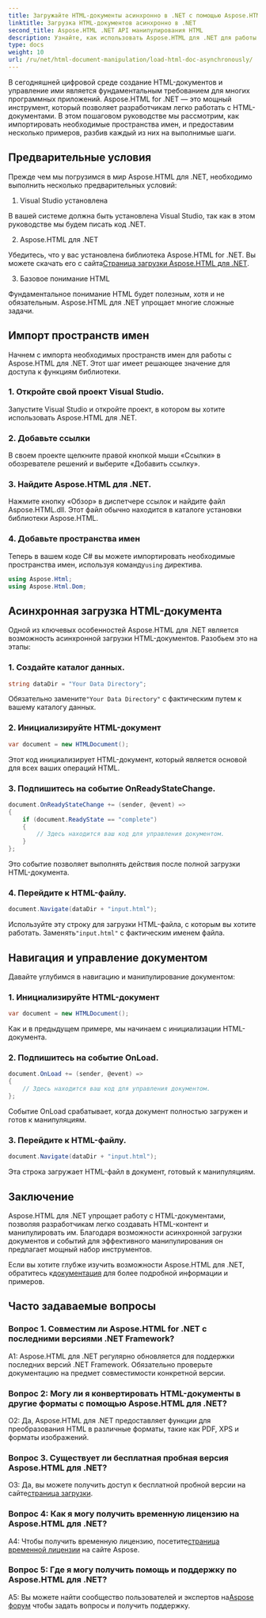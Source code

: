 ```yaml
---
title: Загружайте HTML-документы асинхронно в .NET с помощью Aspose.HTML
linktitle: Загрузка HTML-документов асинхронно в .NET
second_title: Aspose.HTML .NET API манипулирования HTML
description: Узнайте, как использовать Aspose.HTML для .NET для работы с HTML-документами. Пошаговое руководство с примерами и часто задаваемыми вопросами для разработчиков.
type: docs
weight: 10
url: /ru/net/html-document-manipulation/load-html-doc-asynchronously/
---
```


В сегодняшней цифровой среде создание HTML-документов и управление ими является фундаментальным требованием для многих программных приложений. Aspose.HTML for .NET — это мощный инструмент, который позволяет разработчикам легко работать с HTML-документами. В этом пошаговом руководстве мы рассмотрим, как импортировать необходимые пространства имен, и предоставим несколько примеров, разбив каждый из них на выполнимые шаги.

## Предварительные условия

Прежде чем мы погрузимся в мир Aspose.HTML для .NET, необходимо выполнить несколько предварительных условий:

1. Visual Studio установлена

В вашей системе должна быть установлена Visual Studio, так как в этом руководстве мы будем писать код .NET.

2. Aspose.HTML для .NET

 Убедитесь, что у вас установлена библиотека Aspose.HTML for .NET. Вы можете скачать его с сайта[Страница загрузки Aspose.HTML для .NET](https://releases.aspose.com/html/net/).

3. Базовое понимание HTML

Фундаментальное понимание HTML будет полезным, хотя и не обязательным. Aspose.HTML для .NET упрощает многие сложные задачи.

## Импорт пространств имен

Начнем с импорта необходимых пространств имен для работы с Aspose.HTML для .NET. Этот шаг имеет решающее значение для доступа к функциям библиотеки.

### 1. Откройте свой проект Visual Studio.

Запустите Visual Studio и откройте проект, в котором вы хотите использовать Aspose.HTML для .NET.

### 2. Добавьте ссылки

В своем проекте щелкните правой кнопкой мыши «Ссылки» в обозревателе решений и выберите «Добавить ссылку».

### 3. Найдите Aspose.HTML для .NET.

Нажмите кнопку «Обзор» в диспетчере ссылок и найдите файл Aspose.HTML.dll. Этот файл обычно находится в каталоге установки библиотеки Aspose.HTML.

### 4. Добавьте пространства имен

 Теперь в вашем коде C# вы можете импортировать необходимые пространства имен, используя команду`using` директива.

```csharp
using Aspose.Html;
using Aspose.Html.Dom;
```

## Асинхронная загрузка HTML-документа

Одной из ключевых особенностей Aspose.HTML для .NET является возможность асинхронной загрузки HTML-документов. Разобьем это на этапы:

### 1. Создайте каталог данных.

```csharp
string dataDir = "Your Data Directory";
```

 Обязательно замените`"Your Data Directory"` с фактическим путем к вашему каталогу данных.

### 2. Инициализируйте HTML-документ

```csharp
var document = new HTMLDocument();
```

Этот код инициализирует HTML-документ, который является основой для всех ваших операций HTML.

### 3. Подпишитесь на событие OnReadyStateChange.

```csharp
document.OnReadyStateChange += (sender, @event) =>
{
    if (document.ReadyState == "complete")
    {
        // Здесь находится ваш код для управления документом.
    }
};
```

Это событие позволяет выполнять действия после полной загрузки HTML-документа.

### 4. Перейдите к HTML-файлу.

```csharp
document.Navigate(dataDir + "input.html");
```

 Используйте эту строку для загрузки HTML-файла, с которым вы хотите работать. Заменять`"input.html"` с фактическим именем файла.

## Навигация и управление документом

Давайте углубимся в навигацию и манипулирование документом:

### 1. Инициализируйте HTML-документ

```csharp
var document = new HTMLDocument();
```

Как и в предыдущем примере, мы начинаем с инициализации HTML-документа.

### 2. Подпишитесь на событие OnLoad.

```csharp
document.OnLoad += (sender, @event) =>
{
    // Здесь находится ваш код для управления документом.
};
```

Событие OnLoad срабатывает, когда документ полностью загружен и готов к манипуляциям.

### 3. Перейдите к HTML-файлу.

```csharp
document.Navigate(dataDir + "input.html");
```

Эта строка загружает HTML-файл в документ, готовый к манипуляциям.

## Заключение

Aspose.HTML для .NET упрощает работу с HTML-документами, позволяя разработчикам легко создавать HTML-контент и манипулировать им. Благодаря возможности асинхронной загрузки документов и событий для эффективного манипулирования он предлагает мощный набор инструментов.

 Если вы хотите глубже изучить возможности Aspose.HTML для .NET, обратитесь к[документация](https://reference.aspose.com/html/net/) для более подробной информации и примеров.

## Часто задаваемые вопросы

### Вопрос 1. Совместим ли Aspose.HTML for .NET с последними версиями .NET Framework?

A1: Aspose.HTML для .NET регулярно обновляется для поддержки последних версий .NET Framework. Обязательно проверьте документацию на предмет совместимости конкретной версии.

### Вопрос 2: Могу ли я конвертировать HTML-документы в другие форматы с помощью Aspose.HTML для .NET?

О2: Да, Aspose.HTML для .NET предоставляет функции для преобразования HTML в различные форматы, такие как PDF, XPS и форматы изображений.

### Вопрос 3. Существует ли бесплатная пробная версия Aspose.HTML для .NET?

 О3: Да, вы можете получить доступ к бесплатной пробной версии на сайте[страница загрузки](https://releases.aspose.com/).

### Вопрос 4: Как я могу получить временную лицензию на Aspose.HTML для .NET?

 A4: Чтобы получить временную лицензию, посетите[страница временной лицензии](https://purchase.aspose.com/temporary-license/) на сайте Aspose.

### Вопрос 5: Где я могу получить помощь и поддержку по Aspose.HTML для .NET?

 A5: Вы можете найти сообщество пользователей и экспертов на[Aspose форум](https://forum.aspose.com/) чтобы задать вопросы и получить поддержку.